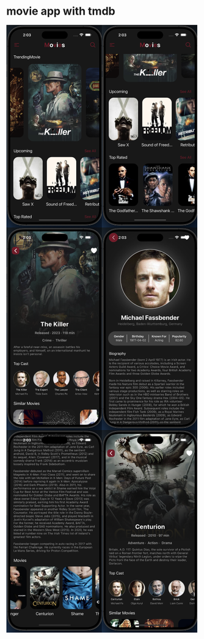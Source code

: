 # movie app with tmdb

<div style="display: flex; flex-direction: row; flex-wrap:wrap;">
    <img src="assets/ss/img1.png" width="250" />
    <img src="assets/ss/img2.png" width="250" />
    <img src="assets/ss/img3.png" width="250" />
    <img src="assets/ss/img4.png" width="250" />
    <img src="assets/ss/img5.png" width="250" />
    <img src="assets/ss/img6.png" width="250" />
   
</div>
